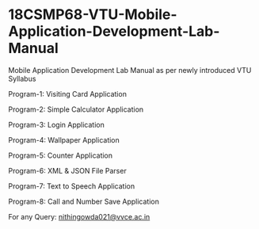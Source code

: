 # 18CSMP68-VTU-Mobile-Application-Development-Lab-Manual
Mobile Application Development Lab Manual as per newly introduced VTU Syllabus

Program-1: Visiting Card Application

Program-2: Simple Calculator Application

Program-3: Login Application

Program-4: Wallpaper Application

Program-5: Counter Application

Program-6: XML & JSON File Parser

Program-7: Text to Speech Application

Program-8: Call and Number Save Application

For any Query: nithingowda021@vvce.ac.in
